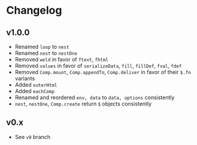 # Changelog

## v1.0.0

- Renamed `loop` to `nest`
- Renamed `nest` to `nestOne`
- Removed `weld` in favor of `ftext`, `fhtml`
- Removed `values` in favor of `serializeData`, `fill`, `fillDef`, `fval`, `fdef`
- Removed `Comp.mount`, `Comp.appendTo`, `Comp.deliver` in favor of their `$.fn` variants
- Added `outerHtml`
- Added `eachComp`
- Renamed and reordered `env, data` to `data, options` consistently
- `nest`, `nestOne`, `Comp.create` return `$` objects consistently

## v0.x

- See `v0` branch
